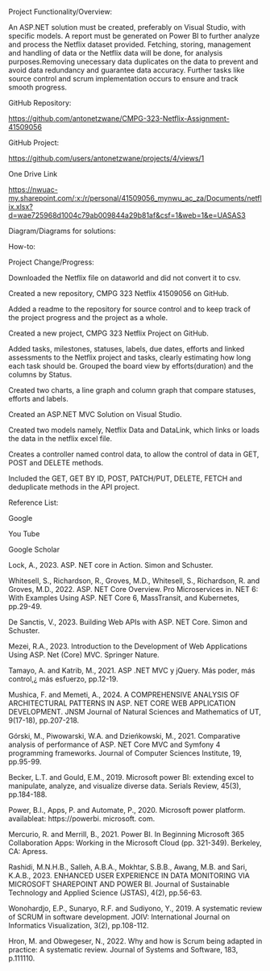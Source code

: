 Project Functionality/Overview:

An ASP.NET solution must be created, preferably on Visual Studio, with specific models. A report must be generated on Power BI to further analyze and process the Netflix dataset provided. Fetching, storing, management and handling of data or the Netflix data will be done, for analysis purposes.Removing unecessary data duplicates on the data to prevent and avoid data redundancy and guarantee data accuracy. Further tasks like source control and scrum implementation occurs to ensure and track smooth progress.

GitHub Repository:

https://github.com/antonetzwane/CMPG-323-Netflix-Assignment-41509056

GitHub Project:

https://github.com/users/antonetzwane/projects/4/views/1

One Drive Link

https://nwuac-my.sharepoint.com/:x:/r/personal/41509056_mynwu_ac_za/Documents/netflix.xlsx?d=wae725968d1004c79ab009844a29b81af&csf=1&web=1&e=UASAS3

Diagram/Diagrams for solutions:

How-to:

Project Change/Progress:

Downloaded the Netflix file on dataworld and did not convert it to csv.

Created a new repository, CMPG 323 Netflix 41509056 on GitHub.

Added a readme to the repository for source control and to keep track of the project progress and the project as a whole.

Created a new project, CMPG 323 Netflix Project on GitHub.

Added tasks, milestones, statuses, labels, due dates, efforts and linked assessments to the Netflix project and tasks, clearly estimating how long each task should be. Grouped the board view by efforts(duration) and the columns by Status.

Created two charts, a line graph and column graph that compare statuses, efforts and labels.

Created an ASP.NET MVC Solution on Visual Studio.

Created two models namely, Netflix Data and DataLink, which links or loads the data in the netflix excel file.

Creates a controller named control data, to allow the control of data in GET, POST and DELETE methods.

Included the GET, GET BY ID, POST, PATCH/PUT, DELETE, FETCH and deduplicate methods in the API project.

Reference List:

Google

You Tube

Google Scholar

Lock, A., 2023. ASP. NET core in Action. Simon and Schuster.

Whitesell, S., Richardson, R., Groves, M.D., Whitesell, S., Richardson, R. and Groves, M.D., 2022. ASP. NET Core Overview. Pro Microservices in. NET 6: With Examples Using ASP. NET Core 6, MassTransit, and Kubernetes, pp.29-49.

De Sanctis, V., 2023. Building Web APIs with ASP. NET Core. Simon and Schuster.

Mezei, R.A., 2023. Introduction to the Development of Web Applications Using ASP. Net (Core) MVC. Springer Nature.

Tamayo, A. and Katrib, M., 2021. ASP .NET MVC y jQuery. Más poder, más control,¿ más esfuerzo, pp.12-19.

Mushica, F. and Memeti, A., 2024. A COMPREHENSIVE ANALYSIS OF ARCHITECTURAL PATTERNS IN ASP. NET CORE WEB APPLICATION DEVELOPMENT. JNSM Journal of Natural Sciences and Mathematics of UT, 9(17-18), pp.207-218.

Górski, M., Piwowarski, W.A. and Dzieńkowski, M., 2021. Comparative analysis of performance of ASP. NET Core MVC and Symfony 4 programming frameworks. Journal of Computer Sciences Institute, 19, pp.95-99.

Becker, L.T. and Gould, E.M., 2019. Microsoft power BI: extending excel to manipulate, analyze, and visualize diverse data. Serials Review, 45(3), pp.184-188.

Power, B.I., Apps, P. and Automate, P., 2020. Microsoft power platform. availableat: https://powerbi. microsoft. com.

Mercurio, R. and Merrill, B., 2021. Power BI. In Beginning Microsoft 365 Collaboration Apps: Working in the Microsoft Cloud (pp. 321-349). Berkeley, CA: Apress.

Rashidi, M.N.H.B., Salleh, A.B.A., Mokhtar, S.B.B., Awang, M.B. and Sari, K.A.B., 2023. ENHANCED USER EXPERIENCE IN DATA MONITORING VIA MICROSOFT SHAREPOINT AND POWER BI. Journal of Sustainable Technology and Applied Science (JSTAS), 4(2), pp.56-63.

Wonohardjo, E.P., Sunaryo, R.F. and Sudiyono, Y., 2019. A systematic review of SCRUM in software development. JOIV: International Journal on Informatics Visualization, 3(2), pp.108-112.

Hron, M. and Obwegeser, N., 2022. Why and how is Scrum being adapted in practice: A systematic review. Journal of Systems and Software, 183, p.111110.

